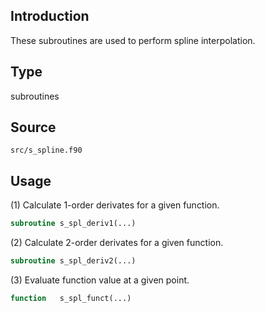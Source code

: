 ## Introduction

These subroutines are used to perform spline interpolation.

## Type

subroutines

## Source

`src/s_spline.f90`

## Usage

(1) Calculate 1-order derivates for a given function.

```fortran
subroutine s_spl_deriv1(...)
```

(2) Calculate 2-order derivates for a given function.

```fortran
subroutine s_spl_deriv2(...)
```

(3) Evaluate function value at a given point.

```fortran
function   s_spl_funct(...)
```
